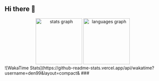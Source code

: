 ## Hi there 👋

<div align="center">
  <img src="https://github-readme-stats.vercel.app/api?username=Sokthearith&hide_title=false&hide_rank=false&show_icons=true&include_all_commits=true&count_private=true&disable_animations=false&theme=dracula&locale=en&hide_border=false&order=1" height="150" alt="stats graph"  />
  <img src="https://github-readme-stats.vercel.app/api/top-langs?username=Sokthearith&locale=en&hide_title=false&layout=compact&card_width=320&langs_count=5&theme=dracula&hide_border=false&order=2" height="150" alt="languages graph"  />
</div>
<!-- WakaTime Stats -->
![WakaTime Stats](https://github-readme-stats.vercel.app/api/wakatime?username=den99&layout=compact&
###

